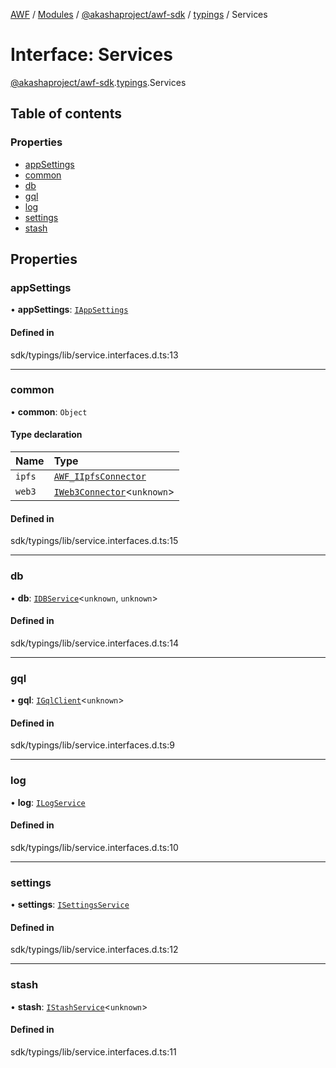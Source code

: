 [AWF](../README.md) / [Modules](../modules.md) / [@akashaproject/awf-sdk](../modules/akashaproject_awf_sdk.md) / [typings](../modules/akashaproject_awf_sdk.typings.md) / Services

# Interface: Services

[@akashaproject/awf-sdk](../modules/akashaproject_awf_sdk.md).[typings](../modules/akashaproject_awf_sdk.typings.md).Services

## Table of contents

### Properties

- [appSettings](akashaproject_awf_sdk.typings.Services.md#appsettings)
- [common](akashaproject_awf_sdk.typings.Services.md#common)
- [db](akashaproject_awf_sdk.typings.Services.md#db)
- [gql](akashaproject_awf_sdk.typings.Services.md#gql)
- [log](akashaproject_awf_sdk.typings.Services.md#log)
- [settings](akashaproject_awf_sdk.typings.Services.md#settings)
- [stash](akashaproject_awf_sdk.typings.Services.md#stash)

## Properties

### appSettings

• **appSettings**: [`IAppSettings`](akashaproject_awf_sdk._internal_.IAppSettings.md)

#### Defined in

sdk/typings/lib/service.interfaces.d.ts:13

___

### common

• **common**: `Object`

#### Type declaration

| Name | Type |
| :------ | :------ |
| `ipfs` | [`AWF_IIpfsConnector`](akashaproject_awf_sdk._internal_.AWF_IIpfsConnector.md) |
| `web3` | [`IWeb3Connector`](akashaproject_awf_sdk._internal_.IWeb3Connector.md)<`unknown`\> |

#### Defined in

sdk/typings/lib/service.interfaces.d.ts:15

___

### db

• **db**: [`IDBService`](akashaproject_awf_sdk._internal_.IDBService.md)<`unknown`, `unknown`\>

#### Defined in

sdk/typings/lib/service.interfaces.d.ts:14

___

### gql

• **gql**: [`IGqlClient`](akashaproject_awf_sdk._internal_.IGqlClient.md)<`unknown`\>

#### Defined in

sdk/typings/lib/service.interfaces.d.ts:9

___

### log

• **log**: [`ILogService`](akashaproject_awf_sdk._internal_.ILogService.md)

#### Defined in

sdk/typings/lib/service.interfaces.d.ts:10

___

### settings

• **settings**: [`ISettingsService`](akashaproject_awf_sdk._internal_.ISettingsService.md)

#### Defined in

sdk/typings/lib/service.interfaces.d.ts:12

___

### stash

• **stash**: [`IStashService`](akashaproject_awf_sdk._internal_.IStashService.md)<`unknown`\>

#### Defined in

sdk/typings/lib/service.interfaces.d.ts:11

